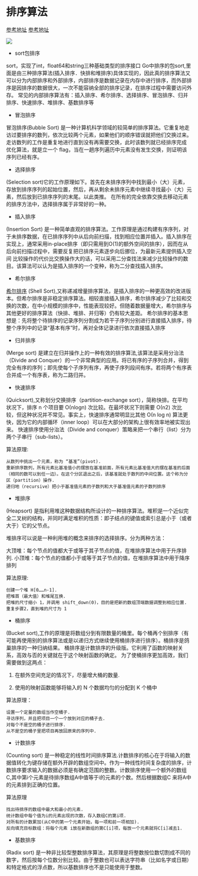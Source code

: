 # 排序算法


[参考地址](https://www.bookstack.cn/read/For-learning-Go-Tutorial/src-chapter16-01.0.md)
[参考地址](https://www.runoob.com/w3cnote/sort-algorithm-summary.html)

![](../标准库/image/849589-20180402133438219-1946132192.png )

- sort包排序

sort，实现了int，float64和string三种基础类型的排序接口
Go中排序的包sort,里面是由三种排序算法(插入排序．快排和堆排序)具体实现的，因此真的排序算法又可以分为内部排序和外部排序，内部排序是数据记录在内存中进行排序，而外部排序是因排序的数据很大，一次不能容纳全部的排序记录，在排序过程中需要访问外存。 常见的内部排序算法有：插入排序、希尔排序、选择排序、冒泡排序、归并排序、快速排序、堆排序、基数排序等

- 冒泡排序

冒泡排序(Bubble Sort) 是一种计算机科学领域的较简单的排序算法。它重复地走访过要排序的数列，依次比较两个元素，如果他们的顺序错误就把他们交换过来。走访数列的工作是重复地进行直到没有再需要交换，此时该数列就已经排序完成
优化算法，就是立一个 flag，当在一趟序列遍历中元素没有发生交换，则证明该序列已经有序。


- 选择排序

(Selection sort)它的工作原理如下。首先在未排序序列中找到最小（大）元素，存放到排序序列的起始位置，然后，再从剩余未排序元素中继续寻找最小（大）元素，然后放到已排序序列的末尾。以此类推。
在所有的完全依靠交换去移动元素的排序方法中，选择排序属于非常好的一种。


- 插入排序

(Insertion Sort) 是一种简单直观的排序算法。工作原理是通过构建有序序列，对于未排序数据，在已排序序列中从后向前扫描，找到相应位置并插入。插入排序在实现上，通常采用in-place排序（即只需用到O(1)的额外空间的排序），因而在从后向前扫描过程中，需要反复把已排序元素逐步向后挪位，为最新元素提供插入空间
比较操作的代价比交换操作大的话，可以采用二分查找法来减少比较操作的数目。该算法可以认为是插入排序的一个变种，称为二分查找插入排序。


- 希尔排序

[希尔排序](https://studygolang.com/articles/13855)
(Shell Sort),又称递减增量排序算法，是插入排序的一种更高效的改进版本。但希尔排序是非稳定排序算法。相较直接插入排序，希尔排序减少了比较和交换的次数，在中小规模的排序中，性能表现较好。但随着数据量增大，希尔排序与其他更好的排序算法（快排、堆排、并归等）仍有较大差距。
希尔排序的基本思想是：先将整个待排序的记录序列分割成为若干子序列分别进行直接插入排序，待整个序列中的记录“基本有序”时，再对全体记录进行依次直接插入排序

- 归并排序

(Merge sort) 是建立在归并操作上的一种有效的排序算法,该算法是采用分治法（Divide and Conquer）的一个非常典型的应用。将已有序的子序列合并，得到完全有序的序列；即先使每个子序列有序，再使子序列段间有序。若将两个有序表合并成一个有序表，称为二路归并。

- 快速排序

(Quicksort),又称划分交换排序（partition-exchange sort），简称快排。在平均状况下，排序 n 个项目要 Ο(nlogn) 次比较。在最坏状况下则需要 Ο(n2) 次比较，但这种状况并不常见。事实上，快速排序通常明显比其他 Ο(n log n) 算法更快，因为它的内部循环（inner loop）可以在大部分的架构上很有效率地被实现出来。
快速排序使用分治法（Divide and conquer）策略来把一个串行（list）分为两个子串行（sub-lists）。

算法原理:
```
从数列中挑出一个元素，称为 “基准”(pivot).
重新排序数列，所有元素比基准值小的摆放在基准前面，所有元素比基准值大的摆在基准的后面（相同的数可以到任一边）。在这个分区退出之后，该基准就处于数列的中间位置。这个称为分区（partition）操作.
递归地（recursive）把小于基准值元素的子数列和大于基准值元素的子数列排序
```


- 堆排序

(Heapsort) 是指利用堆这种数据结构所设计的一种排序算法。堆积是一个近似完全二叉树的结构，并同时满足堆积的性质：即子结点的键值或索引总是小于（或者大于）它的父节点。

堆排序可以说是一种利用堆的概念来排序的选择排序。分为两种方法：

大顶堆：每个节点的值都大于或等于其子节点的值，在堆排序算法中用于升序排列.
小顶堆：每个节点的值都小于或等于其子节点的值，在堆排序算法中用于降序排列

算法原理:
```
创建一个堆 H[0……n-1].
把堆首（最大值）和堆尾互换.
把堆的尺寸缩小 1，并调用 shift_down(0)，目的是把新的数组顶端数据调整到相应位置.
重复步骤2，直到堆的尺寸为 1
```

- 桶排序

(Bucket sort),工作的原理是将数组分到有限数量的桶里。每个桶再个别排序（有可能再使用别的排序算法或是以递归方式继续使用桶排序进行排序）。桶排序是鸽巢排序的一种归纳结果。 桶排序是计数排序的升级版。它利用了函数的映射关系，高效与否的关键就在于这个映射函数的确定。
为了使桶排序更加高效，我们需要做到这两点：

1. 在额外空间充足的情况下，尽量增大桶的数量.

2. 使用的映射函数能够将输入的 N 个数据均匀的分配到 K 个桶中

算法原理：
```
设置一个定量的数组当作空桶子.
寻访序列，并且把项目一个一个放到对应的桶子去.
对每个不是空的桶子进行排序.
从不是空的桶子里把项目再放回原来的序列中.
```


- 计数排序

(Counting sort) 是一种稳定的线性时间排序算法.计数排序的核心在于将输入的数据值转化为键存储在额外开辟的数组空间中。作为一种线性时间复杂度的排序，计数排序要求输入的数据必须是有确定范围的整数。计数排序使用一个额外的数组C,其中第i个元素是待排序数组A中值等于i的元素的个数。然后根据数组C 来将A中的元素排到正确的位置。

算法原理
```
找出待排序的数组中最大和最小的元素.
统计数组中每个值为i的元素出现的次数，存入数组C的第i项.
对所有的计数累加(从C中的第一个元素开始，每一项和前一项相加).
反向填充目标数组：将每个元素 i放在新数组的第C[i]项，每放一个元素就将C[i]减去1.
```

- 基数排序

(Radix sort) 是一种非比较型整数排序算法，其原理是将整数按位数切割成不同的数字，然后按每个位数分别比较。由于整数也可以表达字符串（比如名字或日期）和特定格式的浮点数，所以基数排序也不是只能使用于整数。

